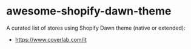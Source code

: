 # awesome-shopify-dawn-theme
A curated list of stores using Shopify Dawn theme (native or extended):

- https://www.coverlab.com/it
